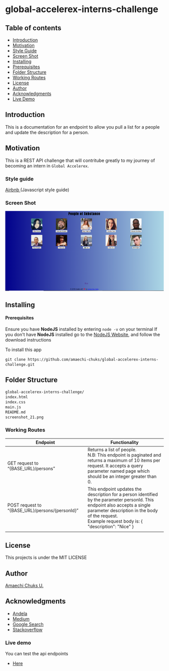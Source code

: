 # global-accelerex-interns-challenge

## Table of contents

- [Introduction](#introduction)
- [Motivation](#motivation)
- [Style Guide](#style-guide)
- [Screen Shot](#screen-shot)
- [Installing](#installing)
- [Prerequisites](#prerequisites)
 - [Folder Structure](#folder-structure)
 - [Working Routes](#working-routes)
 - [License](#license)
 - [Author](#author)
 - [Acknowledgments](#acknowledgments)
 - [Live Demo](#live-demo)

## Introduction
This is a documentation for an endpoint to allow you pull a list for a people and update the description for a person.

## Motivation

This is a REST API challenge that will contritube greatly to my journey of becoming an intern in `Global Accelerex`.

### Style guide

[Airbnb ](https://github.com/airbnb/javascript)(Javascript style guide)


### Screen Shot

![alt](/Screenshot_21.png)


## Installing

#### Prerequisites

Ensure you have **NodeJS** installed by entering `node -v` on your terminal
If you don't have **NodeJS** installed go to the [NodeJS Website](http://nodejs.org), and follow the download instructions

To install this app

```
git clone https://github.com/amaechi-chuks/global-accelerex-interns-challenge.git
```

## Folder Structure

```
global-accelerex-interns-challenge/
index.html
index.css
main.js
README.md
screenshot_21.png
```


### Working Routes

<table>
<thead>
<tr>
<th>Endpoint</th>
<th>Functionality</th>
</tr>
</thead>
<tbody>
<tr>
<td>GET request to “{BASE_URL}/persons”</td>
<td>Returns a list of people.<br /> N.B: This endpoint is paginated and returns a maximum of 10 items per request. It accepts a query parameter named page which should be an integer greater than 0.
</td>
</tr>
<tr>
<td>POST request to “{BASE_URL}/persons/{personId}”</td>
<td>This endpoint updates the description for a person identified by the parameter personId. This endpoint also accepts a single parameter description in the body of the request.<br />Example request body is:
{
     			"description": "Nice"
}
</td>

<tr>
<td></td>
<td></td>
</tr>
</tbody></table>

## License

This projects is under the MIT LICENSE

## Author

[Amaechi Chuks U.](https://github.com/amaechi-chuks)

## Acknowledgments

- [Andela](https://andela.com)
- [Medium](https://medium.com)
- [Google Search](https://google.com)
- [Stackoverflow](https://stackoverflow.com)


### Live demo

You can test the api endpoints

- [Here ](https://amaechi-chuks.github.io/global-accelerex-interns-challenge/)
